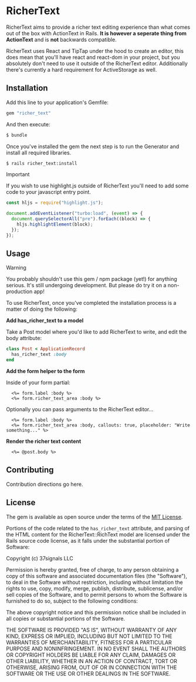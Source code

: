# RicherText

RicherText aims to provide a richer text editing experience than what comes out of the box with ActionText in Rails. **It is however a seperate thing from ActionText** and is **not** backwards compatible.

RicherText uses React and TipTap under the hood to create an editor, this does mean that you'll have react and react-dom in your project, but you absolutely don't need to use it outside of the RicherText editor. Additionally there's currently a hard requirement for ActiveStorage as well.

## Installation

Add this line to your application's Gemfile:

```ruby
gem "richer_text"
```

And then execute:

```bash
$ bundle
```

Once you've installed the gem the next step is to run the Generator and install all required libraries.

```bash
$ rails richer_text:install
```

> [!IMPORTANT]  
> If you wish to use highlight.js outside of RicherText you'll need to add some code to your javascript entry point.

```js
const hljs = require("highlight.js");

document.addEventListener("turbo:load", (event) => {
  document.querySelectorAll("pre").forEach((block) => {
    hljs.highlightElement(block);
  });
});
```

## Usage

> [!WARNING]  
> You probably shouldn't use this gem / npm package (yet!) for anything serious. It's still undergoing development. But please do try it on a non-production app!

To use RicherText, once you've completed the installation process is a matter of doing the following:

**Add has_richer_text to a model**

Take a Post model where you'd like to add RicherText to write, and edit the body attribute:

```ruby
class Post < ApplicationRecord
  has_richer_text :body
end
```

**Add the form helper to the form**

Inside of your form partial:

```erb
  <%= form.label :body %>
  <%= form.richer_text_area :body %>
```

Optionally you can pass arguments to the RicherText editor...

```erb
  <%= form.label :body %>
  <%= form.richer_text_area :body, callouts: true, placeholder: "Write something..." %>
```

**Render the richer text content**

```erb
  <%= @post.body %>
```

## Contributing

Contribution directions go here.

## License

The gem is available as open source under the terms of the [MIT License](https://opensource.org/licenses/MIT).

Portions of the code related to the `has_richer_text` attribute, and parsing of the HTML content for the RicherText::RichText model are licensed under the Rails source code license, as it falls under the substantial portion of Software:

Copyright (c) 37signals LLC

Permission is hereby granted, free of charge, to any person obtaining a copy
of this software and associated documentation files (the "Software"), to deal
in the Software without restriction, including without limitation the rights
to use, copy, modify, merge, publish, distribute, sublicense, and/or sell
copies of the Software, and to permit persons to whom the Software is
furnished to do so, subject to the following conditions:

The above copyright notice and this permission notice shall be included in all
copies or substantial portions of the Software.

THE SOFTWARE IS PROVIDED "AS IS", WITHOUT WARRANTY OF ANY KIND, EXPRESS OR
IMPLIED, INCLUDING BUT NOT LIMITED TO THE WARRANTIES OF MERCHANTABILITY,
FITNESS FOR A PARTICULAR PURPOSE AND NONINFRINGEMENT. IN NO EVENT SHALL THE
AUTHORS OR COPYRIGHT HOLDERS BE LIABLE FOR ANY CLAIM, DAMAGES OR OTHER
LIABILITY, WHETHER IN AN ACTION OF CONTRACT, TORT OR OTHERWISE, ARISING FROM,
OUT OF OR IN CONNECTION WITH THE SOFTWARE OR THE USE OR OTHER DEALINGS IN THE
SOFTWARE.
